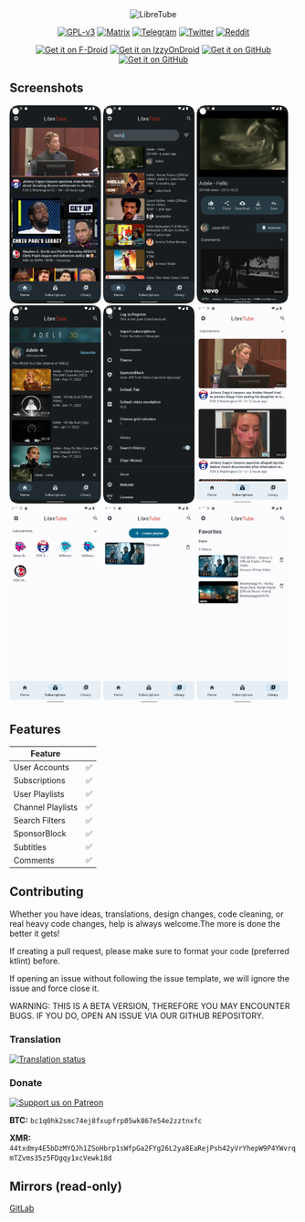<div align="center">
  <img src="https://libre-tube.github.io/assets/gh-banner.png" width="auto" height="auto" alt="LibreTube">

[![GPL-v3](https://libre-tube.github.io/assets/license-widget.svg)](https://www.gnu.org/licenses/gpl-3.0.en.html)
[![Matrix](https://libre-tube.github.io/assets/mat-widget.svg)](https://matrix.to/#/#LibreTube:matrix.org)
[![Telegram](https://libre-tube.github.io/assets/tg-widget.svg)](https://t.me/libretube)
[![Twitter](https://libre-tube.github.io/assets/tw-widget.svg)](https://twitter.com/libretube)
[![Reddit](https://libre-tube.github.io/assets/rd-widget.svg)](https://www.reddit.com/r/Libretube/)
 
[<img src="https://libre-tube.github.io/assets/fdrload.png" alt="Get it on F-Droid" height="80">](https://f-droid.org/en/packages/com.github.libretube/)
[<img src="https://libre-tube.github.io/assets/izzyload.png" alt="Get it on IzzyOnDroid" height="80">](https://apt.izzysoft.de/fdroid/index/apk/com.github.libretube)
[<img src="https://libre-tube.github.io/assets/ghload.png" alt="Get it on GitHub" height="80">](https://github.com/libre-tube/LibreTube/releases/latest)
[<img src="https://libre-tube.github.io/assets/tgload.png" alt="Get it on GitHub" height="80">](https://t.me/LibreTube)
</div>

## Screenshots

[<img src="fastlane/metadata/android/en-US/images/phoneScreenshots/shot_1.png" width=160>](fastlane/metadata/android/en-US/images/phoneScreenshots/shot_1.png)
[<img src="fastlane/metadata/android/en-US/images/phoneScreenshots/shot_2.png" width=160>](fastlane/metadata/android/en-US/images/phoneScreenshots/shot_2.png)
[<img src="fastlane/metadata/android/en-US/images/phoneScreenshots/shot_3.png" width=160>](fastlane/metadata/android/en-US/images/phoneScreenshots/shot_3.png)
[<img src="fastlane/metadata/android/en-US/images/phoneScreenshots/shot_4.png" width=160>](fastlane/metadata/android/en-US/images/phoneScreenshots/shot_4.png)
[<img src="fastlane/metadata/android/en-US/images/phoneScreenshots/shot_5.png" width=160>](fastlane/metadata/android/en-US/images/phoneScreenshots/shot_5.png)
[<img src="fastlane/metadata/android/en-US/images/phoneScreenshots/shot_6.png" width=160>](fastlane/metadata/android/en-US/images/phoneScreenshots/shot_6.png)
[<img src="fastlane/metadata/android/en-US/images/phoneScreenshots/shot_7.png" width=160>](fastlane/metadata/android/en-US/images/phoneScreenshots/shot_7.png)
[<img src="fastlane/metadata/android/en-US/images/phoneScreenshots/shot_8.png" width=160>](fastlane/metadata/android/en-US/images/phoneScreenshots/shot_8.png)
[<img src="fastlane/metadata/android/en-US/images/phoneScreenshots/shot_9.png" width=160>](fastlane/metadata/android/en-US/images/phoneScreenshots/shot_9.png)

## Features

| Feature ||
| - | - |
| User Accounts | ✅ |
| Subscriptions | ✅ |
| User Playlists | ✅ |
| Channel Playlists | ✅ |
| Search Filters | ✅ |
| SponsorBlock | ✅ |
| Subtitles | ✅ |
| Comments | ✅ |


## Contributing
Whether you have ideas, translations, design changes, code cleaning, or real heavy code changes, help is always welcome.The more is done the better it gets!

If creating a pull request, please make sure to format your code (preferred ktlint) before.

If opening an issue without following the issue template, we will ignore the issue and force close it.

WARNING: THIS IS A BETA VERSION, THEREFORE YOU MAY ENCOUNTER BUGS. IF YOU DO, OPEN AN ISSUE VIA OUR GITHUB REPOSITORY.

### Translation
<a href="https://hosted.weblate.org/projects/libretube/#languages">
<img src="https://hosted.weblate.org/widgets/libretube/-/287x66-grey.png" alt="Translation status" />
</a>

### Donate
[![Support us on Patreon](https://img.shields.io/endpoint.svg?url=https%3A%2F%2Fshieldsio-patreon.vercel.app%2Fapi%3Fusername%3Dlibretubeteam%26type%3Dpatrons&style=for-the-badge)](https://patreon.com/libretubeteam)

**BTC:** `bc1q0hk2smc74ej8fxupfrp05wk867e54e2zztnxfc`

**XMR:** `44txdmy4E5bDzMYQJh1ZSoHbrp1sWfpGa2FYg26L2ya8EaRejPsh42yVrYhepW9P4YWvrqmTZvms35z5FDgqy1xcVewk18d`

## Mirrors (read-only)
<a href="https://gitlab.com/libretube/LibreTube">GitLab</a></p>
